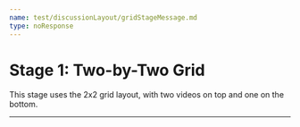 ```yaml
---
name: test/discussionLayout/gridStageMessage.md
type: noResponse
---
```


# Stage 1: Two-by-Two Grid

This stage uses the 2x2 grid layout, with two videos on top and one on the bottom.

---
